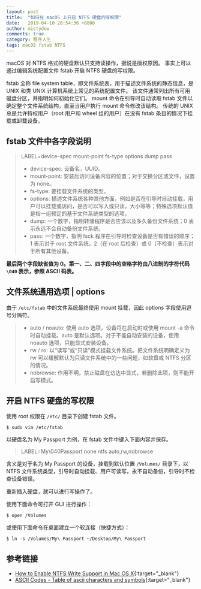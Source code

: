 ```yaml
---
layout: post
title:  "如何在 macOS 上开启 NTFS 硬盘的写权限"
date:   2019-04-10 20:54:36 +0800
author: mistydew
comments: true
category: 程序人生
tags: macOS fstab NTFS
---
```

macOS 对 NTFS 格式的硬盘默认只支持读操作，据说是版权原因。
事实上可以通过编辑系统配置文件 fstab 开启 NTFS 硬盘的写权限。

fstab 全称 file system table，即文件系统表，用于描述文件系统的静态信息，是 UNIX 和类 UNIX 计算机系统上常见的系统配置文件。
该文件通常列出所有可用磁盘分区，并指明如何初始化它们。
mount 命令在引导时自动读取 fstab 文件以确定整个文件系统结构，直至当用户执行 mount 命令修改该结构。
传统的 UNIX 总是允许特权用户（root 用户和 wheel 组的用户）在没有 fstab 条目的情况下挂载或卸载设备。

## fstab 文件中各字段说明

> LABEL=device-spec mount-point fs-type options dump pass
> * device-spec: 设备名，UUID。
> * mount-point: 安装后访问设备内容的位置；对于交换分区或文件，设置为 none。
> * fs-type: 要挂载文件系统的类型。
> * options: 描述文件系统各种其他方面，例如是否在引导时自动挂载，用户可以挂载或访问，是否可以写入或只读，大小等等；特殊选项默认值是指一组预定的基于文件系统类型的选项。
> * dump: 一个数字，指明转储程序是否应该以及多久备份文件系统；0 表示永远不会自动备份文件系统。
> * pass: 一个数字，指明 fsck 程序在引导时检查设备是否有错误的顺序；1 表示对于 root 文件系统，2（在 root 后检查）或 0（不检查）表示对于所有其他设备。

**最后两个字段缺省值为 0。第一、二、四字段中的空格字符由八进制的字符代码 `\040` 表示，参照 ASCII 码表。**

## 文件系统通用选项 | options

由于 `/etc/fstab` 中的文件系统最终使用 mount 挂载，因此 options 字段使用逗号分隔符。

> * auto / noauto: 使用 auto 选项，设备将在启动时或使用 mount -a 命令时自动挂载。auto 是默认选项。对于不能自动安装的设备，使用 noauto 选项，只能显式安装设备。
> * rw / ro: 以“读写”或“只读”模式挂载文件系统。把文件系统明确定义为 rw 可以缓解默认为只读文件系统中的一些问题，如软盘或 NTFS 分区的情况。
> * nobrowse: 作用不明，禁止磁盘在访达中显式，若删除此项，则不能开启写模式。

## 开启 NTFS 硬盘的写权限

使用 root 权限在 `/etc/` 目录下创建 fstab 文件。

```shell
$ sudo vim /etc/fstab
```

以硬盘名为 My Passport 为例，在 fstab 文件中键入下面内容并保存。

> LABEL=My\040Passport none ntfs auto,rw,nobrowse

含义是对于名为 My Passport 的设备，挂载到默认位置 `/Volumes/` 目录下，以 NTFS 文件系统类型，引导时自动挂载、用户可读写，永不自动备份，引导时不检查设备错误。

重新插入硬盘，就可以进行写操作了。

使用下面命令可打开 GUI 进行操作：

```shell
$ open /Volumes
```

或使用下面命令在桌面建立一个软连接（快捷方式）：

```shell
$ ln -s /Volumes/My\ Passport ~/Desktop/My\ Passport
```

## 参考链接

* [How to Enable NTFS Write Support in Mac OS X](http://osxdaily.com/2013/10/02/enable-ntfs-write-support-mac-os-x){:target="_blank"}
* [ASCII Codes - Table of ascii characters and symbols](https://ascii.cl){:target="_blank"}
